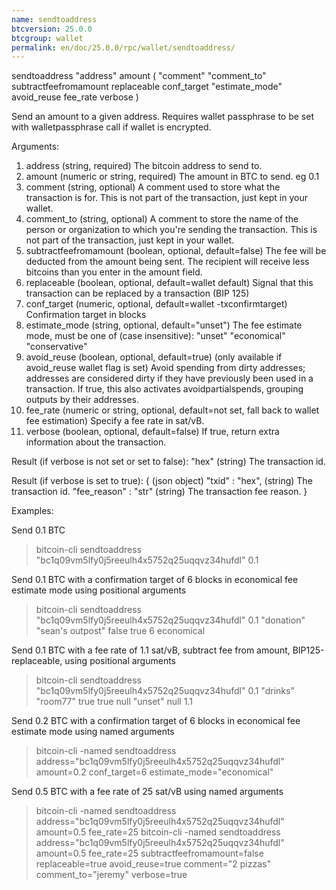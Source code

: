 ```yaml
---
name: sendtoaddress
btcversion: 25.0.0
btcgroup: wallet
permalink: en/doc/25.0.0/rpc/wallet/sendtoaddress/
---
```


sendtoaddress "address" amount ( "comment" "comment_to" subtractfeefromamount replaceable conf_target "estimate_mode" avoid_reuse fee_rate verbose )

Send an amount to a given address.
Requires wallet passphrase to be set with walletpassphrase call if wallet is encrypted.

Arguments:
1. address                  (string, required) The bitcoin address to send to.
2. amount                   (numeric or string, required) The amount in BTC to send. eg 0.1
3. comment                  (string, optional) A comment used to store what the transaction is for.
                            This is not part of the transaction, just kept in your wallet.
4. comment_to               (string, optional) A comment to store the name of the person or organization
                            to which you're sending the transaction. This is not part of the 
                            transaction, just kept in your wallet.
5. subtractfeefromamount    (boolean, optional, default=false) The fee will be deducted from the amount being sent.
                            The recipient will receive less bitcoins than you enter in the amount field.
6. replaceable              (boolean, optional, default=wallet default) Signal that this transaction can be replaced by a transaction (BIP 125)
7. conf_target              (numeric, optional, default=wallet -txconfirmtarget) Confirmation target in blocks
8. estimate_mode            (string, optional, default="unset") The fee estimate mode, must be one of (case insensitive):
                            "unset"
                            "economical"
                            "conservative"
9. avoid_reuse              (boolean, optional, default=true) (only available if avoid_reuse wallet flag is set) Avoid spending from dirty addresses; addresses are considered
                            dirty if they have previously been used in a transaction. If true, this also activates avoidpartialspends, grouping outputs by their addresses.
10. fee_rate                (numeric or string, optional, default=not set, fall back to wallet fee estimation) Specify a fee rate in sat/vB.
11. verbose                 (boolean, optional, default=false) If true, return extra information about the transaction.

Result (if verbose is not set or set to false):
"hex"    (string) The transaction id.

Result (if verbose is set to true):
{                          (json object)
  "txid" : "hex",          (string) The transaction id.
  "fee_reason" : "str"     (string) The transaction fee reason.
}

Examples:

Send 0.1 BTC
> bitcoin-cli sendtoaddress "bc1q09vm5lfy0j5reeulh4x5752q25uqqvz34hufdl" 0.1

Send 0.1 BTC with a confirmation target of 6 blocks in economical fee estimate mode using positional arguments
> bitcoin-cli sendtoaddress "bc1q09vm5lfy0j5reeulh4x5752q25uqqvz34hufdl" 0.1 "donation" "sean's outpost" false true 6 economical

Send 0.1 BTC with a fee rate of 1.1 sat/vB, subtract fee from amount, BIP125-replaceable, using positional arguments
> bitcoin-cli sendtoaddress "bc1q09vm5lfy0j5reeulh4x5752q25uqqvz34hufdl" 0.1 "drinks" "room77" true true null "unset" null 1.1

Send 0.2 BTC with a confirmation target of 6 blocks in economical fee estimate mode using named arguments
> bitcoin-cli -named sendtoaddress address="bc1q09vm5lfy0j5reeulh4x5752q25uqqvz34hufdl" amount=0.2 conf_target=6 estimate_mode="economical"

Send 0.5 BTC with a fee rate of 25 sat/vB using named arguments
> bitcoin-cli -named sendtoaddress address="bc1q09vm5lfy0j5reeulh4x5752q25uqqvz34hufdl" amount=0.5 fee_rate=25
> bitcoin-cli -named sendtoaddress address="bc1q09vm5lfy0j5reeulh4x5752q25uqqvz34hufdl" amount=0.5 fee_rate=25 subtractfeefromamount=false replaceable=true avoid_reuse=true comment="2 pizzas" comment_to="jeremy" verbose=true


